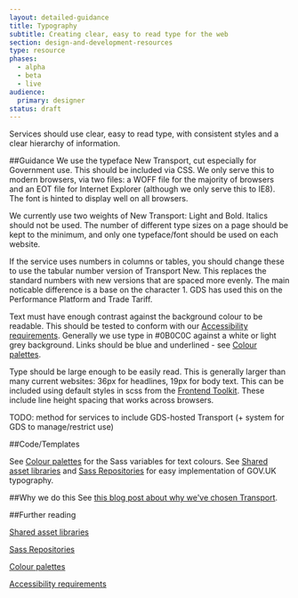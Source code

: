 ```yaml
---
layout: detailed-guidance
title: Typography
subtitle: Creating clear, easy to read type for the web
section: design-and-development-resources
type: resource
phases:
  - alpha
  - beta
  - live
audience:
  primary: designer
status: draft
---
```


Services should use clear, easy to read type, with consistent styles and a clear hierarchy of information.

##Guidance
We use the typeface New Transport, cut especially for Government use. This should be included via CSS. We only serve this to modern browsers, via two files: a WOFF file for the majority of browsers and an EOT file for Internet Explorer (although we only serve this to IE8). The font is hinted to display well on all browsers.

We currently use two weights of New Transport: Light and Bold. Italics should not be used. The number of different type sizes on a page should be kept to the minimum, and only one typeface/font should be used on each website.

If the service uses numbers in columns or tables, you should change these to use the tabular number version of Transport New. This replaces the standard numbers with new versions that are spaced more evenly. The main noticable difference is a base on the character 1. GDS has used this on the Performance Platform and Trade Tariff.

Text must have enough contrast against the background colour to be readable. This should be tested to conform with our [Accessibility requirements](/content-and-design/accessibility.html). Generally we use type in #0B0C0C against a white or light grey background. Links should be blue and underlined - see [Colour palettes](/content-and-design/design-and-development-resources/colour-palettes.html).

Type should be large enough to be easily read. This is generally larger than many current websites: 36px for headlines, 19px for body text. This can be included using default styles in scss from the [Frontend Toolkit](/content-and-design/design-and-development-resources/sass-repositories.html). These include line height spacing that works across browsers.

TODO: method for services to include GDS-hosted Transport (+ system for GDS to manage/restrict use)

##Code/Templates

See [Colour palettes](/content-and-design/design-and-development-resources/colour-palettes.html) for the Sass variables for text colours.
See [Shared asset libraries](/content-and-design/design-and-development-resources/shared-asset-libraries.html) and [Sass Repositories](/content-and-design/design-and-development-resources/sass-repositories.html) for easy implementation of GOV.UK typography.

##Why we do this
See [this blog post about why we've chosen Transport](http://digital.cabinetoffice.gov.uk/2012/07/05/a-few-notes-on-typography/).

##Further reading

[Shared asset libraries](/content-and-design/design-and-development-resources/shared-asset-libraries.html)

[Sass Repositories](/content-and-design/design-and-development-resources/sass-repositories.html)

[Colour palettes](/content-and-design/design-and-development-resources/colour-palettes.html)

[Accessibility requirements](/content-and-design/accessibility.html)
